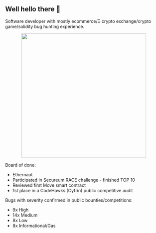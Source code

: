 ## Well hello there 👋

Software developer with mostly ecommerce/Ξ crypto exchange/crypto game/solidity bug hunting experience.
  
<p align="center"><img src="https://github.com/user-attachments/assets/b93a77e9-f35d-4620-a5a3-f482adab97fb" width="400" height="400"></p>

Board of done:
- Ethernaut
- Participated in Secureum RACE challenge - finished TOP 10
- Reviewed first Move smart contract
- 1st place in a CodeHawks (Cyfrin) public competitive audit

Bugs with severity confirmed in public bounties/competitions:
- 9x High
- 14x Medium
- 8x Low
- 8x Informational/Gas
